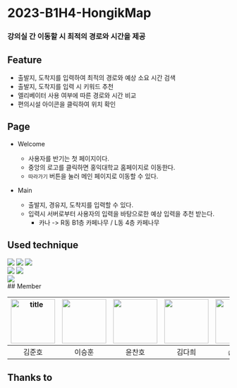 # 2023-B1H4-HongikMap

### 강의실 간 이동할 시 최적의 경로와 시간을 제공

## Feature

- 출발지, 도착지를 입력하여 최적의 경로와 예상 소요 시간 검색
- 출발지, 도착지를 입력 시 키워드 추천
- 엘리베이터 사용 여부에 따른 경로와 시간 비교
- 편의시설 아이콘을 클릭하여 위치 확인

## Page

- Welcome
    - 사용자를 반기는 첫 페이지이다.
    - 중앙의 로고를 클릭하면 홍익대학교 홈페이지로 이동한다.
    - `따라가기` 버튼을 눌러 메인 페이지로 이동할 수 있다.

- Main
    - 출발지, 경유지, 도착지를 입력할 수 있다.
    - 입력시 서버로부터 사용자의 입력을 바탕으로한 예상 입력을 추천 받는다. 
      - 카나 -> R동 B1층 카페나무 / L동 4층 카페나무
## Used technique
<div>
    <img src="https://img.shields.io/badge/HTML5-E34F26?style=flat-square&logo=html5&logoColor=white">
    <img src="https://img.shields.io/badge/CSS3-1572B6?style=flat-square&logo=css3&logoColor=white">
    <img src="https://img.shields.io/badge/JavaScript-F7DF1E?style=flat-square&logo=javascript&logoColor=white">
    <br>
    <img src="https://img.shields.io/badge/Django-092E20?style=flat-square&logo=django&logoColor=white">
    <img src="https://img.shields.io/badge/Python-3776AB?style=flat-square&logo=python&logoColor=white">
    <br>
    <img src="https://img.shields.io/badge/Sqlite-003B57?style=flat-square&logo=sqlite&logoColor=white">

</div>
## Member

| <a href="https://github.com/darkenergy814"><img alt="title" height="100" src="https://avatars.githubusercontent.com/u/79552567?v=4"  width="100"/> </a> | <a href="https://github.com/Lee-sh98"><img height="100" src="https://avatars.githubusercontent.com/u/55966515?v=4" width="100"/></a> | <a href="https://github.com/yooooonshine"><img height="100" src="https://avatars.githubusercontent.com/u/108210104?v=4" width="100"/></a> | <a href="https://github.com/Dahn12"><img height="100" src="https://avatars.githubusercontent.com/u/119108655?v=4" width="100"/></a> | <a href="https://github.com/7lpear"><img height="100" src="https://avatars.githubusercontent.com/u/122262237?v=4" width="100"/> </a> |
|:-------------------------------------------------------------------------------------------------------------------------------------------------------:|:------------------------------------------------------------------------------------------------------------------------------------:|:-----------------------------------------------------------------------------------------------------------------------------------------:|:-----------------------------------------------------------------------------------------------------------------------------------:|:------------------------------------------------------------------------------------------------------------------------------------:|
|                                                                           김준호                                                                           |                                                                 이승훈                                                                  |                                                                    윤찬호                                                                    |                                                                 김다희                                                                 |                                                                 손기배                                                                  |

## Thanks to

